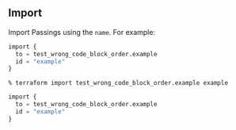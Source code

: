 ## Import

Import Passings using the `name`. For example:

```terraform
import {
  to = test_wrong_code_block_order.example
  id = "example"
}
```

```console
% terraform import test_wrong_code_block_order.example example
```

```terraform
import {
  to = test_wrong_code_block_order.example
  id = "example"
}
```
